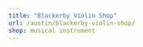 ```yaml
---
title: "Blackerby Violin Shop"
url: /austin/blackerby-violin-shop/
shop: musical instrument
---
```

